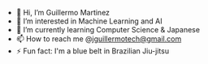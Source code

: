 - 👋 Hi, I’m Guillermo Martinez
- 👀 I’m interested in Machine Learning and AI
- 🌱 I’m currently learning Computer Science & Japanese
- 📫 How to reach me @jguillermotech@gmail.com
- ⚡ Fun fact: I'm a blue belt in Brazilian Jiu-jitsu

<!---
guillermomtz1/guillermomtz1 is a ✨ special ✨ repository because its `README.md` (this file) appears on your GitHub profile.
You can click the Preview link to take a look at your changes.
--->
